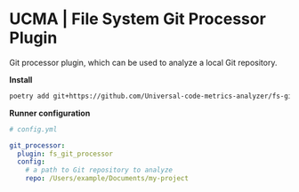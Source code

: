 # UCMA | File System Git Processor Plugin

Git processor plugin, which can be used to analyze a local Git repository.

**Install**

``` bash
poetry add git+https://github.com/Universal-code-metrics-analyzer/fs-git-processor@v0.2.0
```

**Runner configuration**

``` yaml
# config.yml

git_processor:
  plugin: fs_git_processor
  config:
    # a path to Git repository to analyze
    repo: /Users/example/Documents/my-project
```
